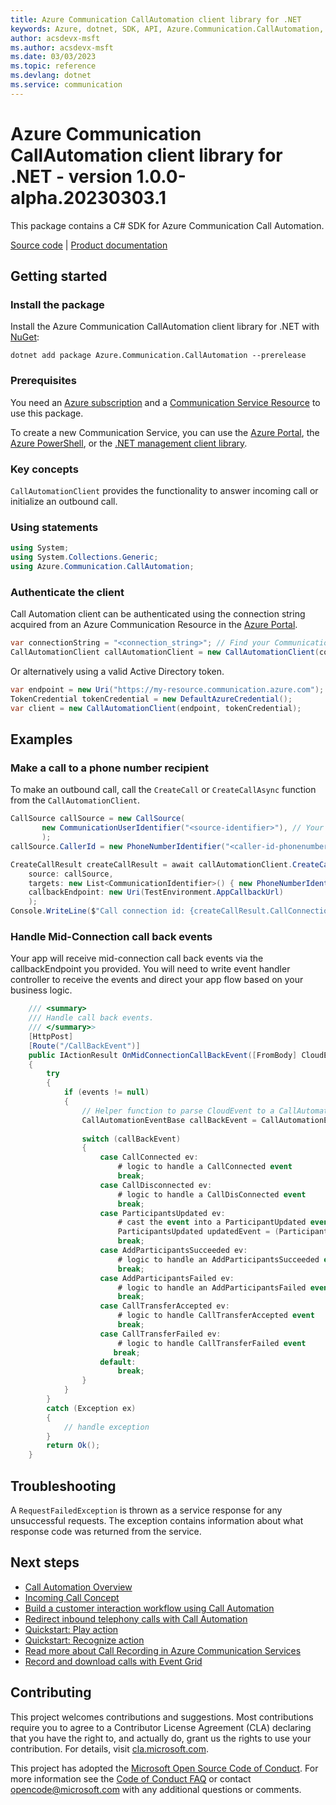 ```yaml
---
title: Azure Communication CallAutomation client library for .NET
keywords: Azure, dotnet, SDK, API, Azure.Communication.CallAutomation, communication
author: acsdevx-msft
ms.author: acsdevx-msft
ms.date: 03/03/2023
ms.topic: reference
ms.devlang: dotnet
ms.service: communication
---
```

# Azure Communication CallAutomation client library for .NET - version 1.0.0-alpha.20230303.1 


This package contains a C# SDK for Azure Communication Call Automation.

[Source code][source] | [Product documentation][product_docs]
## Getting started

### Install the package
Install the Azure Communication CallAutomation client library for .NET with [NuGet][nuget]:

```dotnetcli
dotnet add package Azure.Communication.CallAutomation --prerelease
``` 

### Prerequisites
You need an [Azure subscription][azure_sub] and a [Communication Service Resource][communication_resource_docs] to use this package.

To create a new Communication Service, you can use the [Azure Portal][communication_resource_create_portal], the [Azure PowerShell][communication_resource_create_power_shell], or the [.NET management client library][communication_resource_create_net].

### Key concepts
`CallAutomationClient` provides the functionality to answer incoming call or initialize an outbound call.

### Using statements
```C#
using System;
using System.Collections.Generic;
using Azure.Communication.CallAutomation;
```

### Authenticate the client
Call Automation client can be authenticated using the connection string acquired from an Azure Communication Resource in the [Azure Portal][azure_portal].

```C#
var connectionString = "<connection_string>"; // Find your Communication Services resource in the Azure portal
CallAutomationClient callAutomationClient = new CallAutomationClient(connectionString);
```

Or alternatively using a valid Active Directory token.
```C#
var endpoint = new Uri("https://my-resource.communication.azure.com");
TokenCredential tokenCredential = new DefaultAzureCredential();
var client = new CallAutomationClient(endpoint, tokenCredential);
```

## Examples
### Make a call to a phone number recipient
To make an outbound call, call the `CreateCall` or `CreateCallAsync` function from the `CallAutomationClient`.
```C#
CallSource callSource = new CallSource(
       new CommunicationUserIdentifier("<source-identifier>"), // Your Azure Communication Resource Guid Id used to make a Call
       );
callSource.CallerId = new PhoneNumberIdentifier("<caller-id-phonenumber>") // E.164 formatted phone number that's associated to your Azure Communication Resource
```
```C#
CreateCallResult createCallResult = await callAutomationClient.CreateCallAsync(
    source: callSource,
    targets: new List<CommunicationIdentifier>() { new PhoneNumberIdentifier("<targets-phone-number>") }, // E.164 formatted recipient phone number
    callbackEndpoint: new Uri(TestEnvironment.AppCallbackUrl)
    );
Console.WriteLine($"Call connection id: {createCallResult.CallConnectionProperties.CallConnectionId}");
```

### Handle Mid-Connection call back events
Your app will receive mid-connection call back events via the callbackEndpoint you provided. You will need to write event handler controller to receive the events and direct your app flow based on your business logic.
```C#
    /// <summary>
    /// Handle call back events.
    /// </summary>>
    [HttpPost]
    [Route("/CallBackEvent")]
    public IActionResult OnMidConnectionCallBackEvent([FromBody] CloudEvent[] events)
    {
        try
        {
            if (events != null)
            {
                // Helper function to parse CloudEvent to a CallAutomation event.
                CallAutomationEventBase callBackEvent = CallAutomationEventParser.Parse(events.FirstOrDefault());
            
                switch (callBackEvent)
                {
                    case CallConnected ev:
                        # logic to handle a CallConnected event
                        break;
                    case CallDisconnected ev:
                        # logic to handle a CallDisConnected event
                        break;
                    case ParticipantsUpdated ev:
                        # cast the event into a ParticipantUpdated event and do something with it. Eg. iterate through the participants
                        ParticipantsUpdated updatedEvent = (ParticipantsUpdated)ev;
                        break;
                    case AddParticipantsSucceeded ev:
                        # logic to handle an AddParticipantsSucceeded event
                        break;
                    case AddParticipantsFailed ev:
                        # logic to handle an AddParticipantsFailed event
                        break;
                    case CallTransferAccepted ev:
                        # logic to handle CallTransferAccepted event
                        break;
                    case CallTransferFailed ev:
                        # logic to handle CallTransferFailed event
                       break;
                    default:
                        break;
                }
            }
        }
        catch (Exception ex)
        {
            // handle exception
        }
        return Ok();
    }
```

## Troubleshooting
A `RequestFailedException` is thrown as a service response for any unsuccessful requests. The exception contains information about what response code was returned from the service.

## Next steps
- [Call Automation Overview][overview]
- [Incoming Call Concept][incomingcall]
- [Build a customer interaction workflow using Call Automation][build1]
- [Redirect inbound telephony calls with Call Automation][build2]
- [Quickstart: Play action][build3]
- [Quickstart: Recognize action][build4]
- [Read more about Call Recording in Azure Communication Services][recording1]
- [Record and download calls with Event Grid][recording2]

## Contributing
This project welcomes contributions and suggestions. Most contributions require you to agree to a Contributor License Agreement (CLA) declaring that you have the right to, and actually do, grant us the rights to use your contribution. For details, visit [cla.microsoft.com][cla].

This project has adopted the [Microsoft Open Source Code of Conduct][coc]. For more information see the [Code of Conduct FAQ][coc_faq] or contact [opencode@microsoft.com][coc_contact] with any additional questions or comments.

<!-- LINKS -->
[azure_sub]: https://azure.microsoft.com/free/dotnet/
[azure_portal]: https://portal.azure.com
[cla]: https://cla.microsoft.com
[coc]: https://opensource.microsoft.com/codeofconduct/
[coc_faq]: https://opensource.microsoft.com/codeofconduct/faq/
[coc_contact]: mailto:opencode@microsoft.com
[communication_resource_docs]: /azure/communication-services/quickstarts/create-communication-resource?tabs=windows&pivots=platform-azp
[communication_resource_create_portal]:  /azure/communication-services/quickstarts/create-communication-resource?tabs=windows&pivots=platform-azp
[communication_resource_create_power_shell]: /powershell/module/az.communication/new-azcommunicationservice
[communication_resource_create_net]: /azure/communication-services/quickstarts/create-communication-resource?tabs=windows&pivots=platform-net
[product_docs]: /azure/communication-services/overview
[nuget]: https://www.nuget.org/
[source]: https://github.com/Azure/azure-sdk-for-net/tree/main/sdk/communication/Azure.Communication.CallAutomation/src
[overview]: https://learn.microsoft.com/azure/communication-services/concepts/voice-video-calling/call-automation
[incomingcall]: https://learn.microsoft.com/azure/communication-services/concepts/voice-video-calling/incoming-call-notification
[build1]: https://learn.microsoft.com/azure/communication-services/quickstarts/voice-video-calling/callflows-for-customer-interactions?pivots=programming-language-csha
[build2]: https://learn.microsoft.com/azure/communication-services/how-tos/call-automation-sdk/redirect-inbound-telephony-calls?pivots=programming-language-csharp
[build3]: https://learn.microsoft.com/azure/communication-services/quickstarts/voice-video-calling/play-action?pivots=programming-language-csharp
[build4]: https://learn.microsoft.com/azure/communication-services/quickstarts/voice-video-calling/recognize-action?pivots=programming-language-csharp
[recording1]: https://learn.microsoft.com/azure/communication-services/concepts/voice-video-calling/call-recording
[recording2]: https://learn.microsoft.com/azure/communication-services/quickstarts/voice-video-calling/get-started-call-recording?pivots=programming-language-csharp

